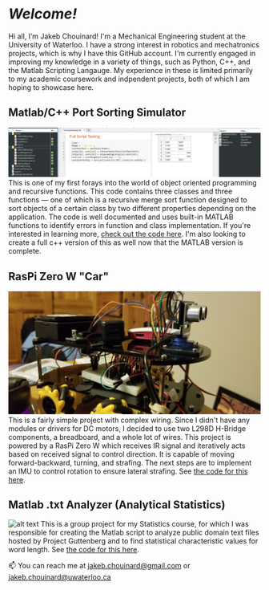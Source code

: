 # ***Welcome!***

Hi all, I’m Jakeb Chouinard! I'm a Mechanical Engineering student at the University of Waterloo. I have a strong interest in robotics and mechatronics projects, which is why I have this GitHub account. I'm currently engaged in improving my knowledge in a variety of things, such as Python, C++, and the Matlab Scripting Langauge. My experience in these is limited primarily to my academic coursework and indpendent projects, both of which I am hoping to showcase here.

## **Matlab/C++ Port Sorting Simulator**
![alt text](https://github.com/borealis31/The_Shipyard/blob/main/matlab/exampleOutput.PNG)
This is one of my first forays into the world of object oriented programming and recursive functions. This code contains three classes and three functions — one of which is a recursive merge sort function designed to sort objects of a certain class by two different properties depending on the application. The code is well documented and uses built-in MATLAB functions to identify errors in function and class implementation. If you're interested in learning more, [check out the code here](https://github.com/borealis31/The_Shipyard/matlab). I'm also looking to create a full c++ version of this as well now that the MATLAB version is complete.

## **RasPi Zero W "Car"**
![alt text](https://github.com/borealis31/borealis31/blob/main/20210318_171800.jpg)
This is a fairly simple project with complex wiring. Since I didn't have any modules or drivers for DC motors, I
decided to use two L298D H-Bridge components, a breadboard, and a whole lot of wires. This project is powered
by a RasPi Zero W which receives IR signal and iteratively acts based on received signal to control direction.
It is capable of moving forward-backward, turning, and strafing. The next steps are to implement an IMU to control
rotation to ensure lateral strafing. See [the code for this here](https://github.com/borealis31/robo_rpi0w).

## **Matlab .txt Analyzer (Analytical Statistics)**
![alt text](https://github.com/borealis31/stats_analytics_school_project/blob/main/pride_and_prejudice_results.png)
This is a group project for my Statistics course, for which I was responsible for creating the Matlab script to
analyze public domain text files hosted by Project Guttenberg and to find statistical characteristic values for
word length. See [the code for this here](https://github.com/borealis31/Engineering-Statistics_Term-Project).

📫 You can reach me at jakeb.chouinard@gmail.com or jakeb.chouinard@uwaterloo.ca

<!---
borealis31/borealis31 is a ✨ special ✨ repository because its `README.md` (this file) appears on your GitHub profile.
You can click the Preview link to take a look at your changes.
--->
